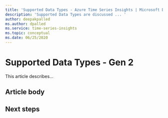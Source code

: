 ```yaml
---
title: 'Supported Data Types - Azure Time Series Insights | Microsoft Docs'
description: 'Supported Data Types are discussed ... '
author: deepakpalled
ms.author: dpalled
ms.service: time-series-insights
ms.topic: conceptual
ms.date: 06/25/2020
---
```


# Supported Data Types - Gen 2

This article describes...

## Article body

## Next steps

<!-- [link](URL) -->

<!-- [link](URL) -->
